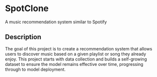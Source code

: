 # SpotClone
A music recommendation system similar to Spotify



## Description

The goal of this project is to create a recommendation system that allows users to discover music based on a given playlist or song they already enjoy. This project starts with data collection and builds a self-growing dataset to ensure the model remains effective over time, progressing through to model deployment.



